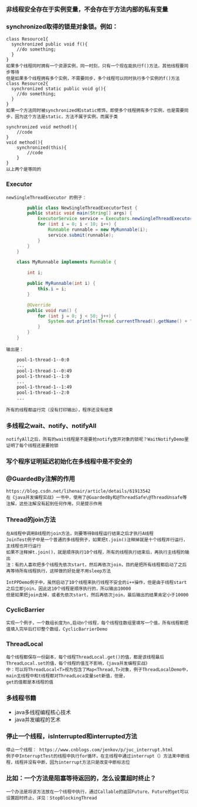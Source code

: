 ### 非线程安全存在于实例变量，不会存在于方法内部的私有变量
### synchronized取得的锁是对象锁。例如：
    class Resource1{
      synchronized public void f(){
        //do something;
      }
    }
    如果多个线程同时拥有一个资源实例，同一时刻，只有一个现在能执行f()方法，其他线程要同步等待
    但是如果多个线程拥有多个实例，不需要同步，多个线程可以同时执行多个实例的f()方法
    class Resource2{
      synchronized static public void g(){
        //do something;
      }
    }
    如果一个方法同时被synchronized和static修饰，即使多个线程拥有多个实例，也是需要同步，因为这个方法是static，方法不属于实例，而属于类
    
    synchronized void method(){
        //code
    } 
    void method(){
        synchronized(this){
            //code
        }
    }
    以上两个是等同的
    
### Executor
    newSingleThreadExecutor 的例子：
```java
        public class NewSingleThreadExecutorTest {
        public static void main(String[] args) {
            ExecutorService service = Executors.newSingleThreadExecutor();
            for (int i = 0; i < 10; i++) {
                Runnable runnable = new MyRunnable(i);
                service.submit(runnable);
            }
        }
    }

    class MyRunnable implements Runnable {

        int i;

        public MyRunnable(int i) {
            this.i = i;
        }

        @Override
        public void run() {
            for (int j = 0; j < 50; j++) {
                System.out.println(Thread.currentThread().getName() + "--" + i + ":" + j);
            }
        }
    }
```
    输出是：
```Bash
    pool-1-thread-1--0:0
    ...
    pool-1-thread-1--0:49
    pool-1-thread-1--1:0
    ...
    pool-1-thread-1--1:49
    pool-1-thread-1--2:0
    ...
```
    所有的线程都运行完（没有打印输出），程序还没有结束
    

### 多线程之wait、notify、notifyAll
    notifyAll之后，所有的wait线程是不是要抢notify放开对象的锁呢？WaitNotifyDemo里证明了每个线程还是要抢锁

### 写个程序证明延迟初始化在多线程中是不安全的
    
### @GuardedBy注解的作用
    https://blog.csdn.net/lihenair/article/details/61913542
    在《java并发编程实战》一书中，使用了@GuardedBy和@ThreadSafe\@ThreadUnsafe等注解，这些注解没有起到任何作用，只是提示作用
    
### Thread的join方法
    在A线程中调用B线程的join方法，则要等待B线程运行结束之后才执行A线程
    JoinTest例子中是一个普通的多线程例子，如果把t.join()注释掉就是十个线程并行运行，主线程也并行运行
    如果不注释掉t.join()，就是顺序执行10个线程，所有的线程执行结束后，再执行主线程的输出
    注：有的人喜欢把多个线程先依次start，然后再依次join，目的是把所有线程都启动了之后再等待所有线程执行，这样做的好处是不用sleep方法
    
    IntPPDemo例子中，虽然启动了10个线程来执行线程不安全的i++操作，但是由于线程start之后立即join，因此这10个线程是顺序执行的，所以输出10000
    但是如果把join去掉，或者先依次start，然后再依次join，最后输出的结果肯定小于10000
    
### CyclicBarrier
    实现一个例子，一个数组长度为n,启动n个线程，每个线程往数组里填写一个值，所有线程都把值填入完毕后打印整个数组，CyclicBarrierDemo

### ThreadLocal
    每个线程都保存一份副本，每个线程ThreadLocal.get()的值，都是该线程最后ThreadLocal.set的值，每个线程的值互不影响，《java并发编程实战》
    中：可以将ThreadLocal<T>视为包含了Map<Thread,T>对象，例子ThreadLocalDemo中，main主线程中和t线程都对ThreadLoca变量set新值，但是，
    get的值都是本线程的值

### 多线程书籍
- java多线程编程核心技术
- java并发编程的艺术

### 停止一个线程，isInterrupted和interrupted方法
    停止一个线程： https://www.cnblogs.com/jenkov/p/juc_interrupt.html  
    例子中InterruptTest的线程中执行for循环，在主线程中通过interrupt（）方法来中断线程，线程并没有中断，因为interrupt方法只是改变中断标志位  
    
### 比如：一个方法是阻塞等待返回的，怎么设置超时终止？
    一个办法是将该方法放在一个线程中执行，通过Callable的返回Future，Future的get可以设置超时终止，详见：StopBlockingThread
